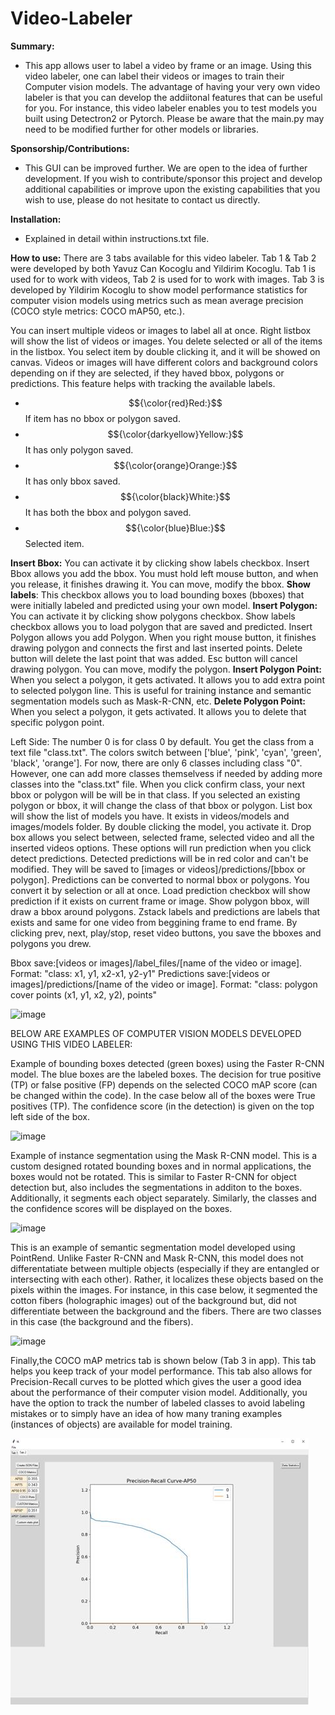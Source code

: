 # Video-Labeler

**Summary:**
- This app allows user to label a video by frame or an image. Using this video labeler, one can label their videos or images to train their Computer vision models. The advantage of having your very own video labeler is that you can develop the addiitonal features that can be useful for you. For instance, this video labeler enables you to test models you built using Detectron2 or Pytorch. Please be aware that the main.py may need to be modified further for other models or libraries. 

**Sponsorship/Contributions:**
- This GUI can be improved further. We are open to the idea of further development. If you wish to contribute/sponsor this project and develop additional capabilities or improve upon the existing capabilities that you wish to use, please do not hesitate to contact us directly.

**Installation:** 
- Explained in detail within instructions.txt file.

**How to use:**
There are 3 tabs available for this video labeler. Tab 1 & Tab 2 were developed by both Yavuz Can Kocoglu and Yildirim Kocoglu. Tab 1 is used for to work with videos, Tab 2 is used for to work with images. Tab 3 is developed by Yildirim Kocoglu to show model performance statistics for computer vision models using metrics such as mean average precision (COCO style metrics: COCO mAP50, etc.).

You can insert multiple videos or images to label all at once. Right listbox will show the list of videos or images. You delete selected or all of the items in the listbox. You select item by double clicking it, and it will be showed on canvas.
Videos or images will have different colors and background colors depending on if they are selected, if they haved bbox, polygons or predictions. This feature helps with tracking the available labels.
- $${\color{red}Red:}$$ If item has no bbox or polygon saved.
- $${\color{darkyellow}Yellow:}$$ It has only polygon saved.
- $${\color{orange}Orange:}$$ It has only bbox saved.
- $${\color{black}White:}$$ It has both the bbox and polygon saved.
- $${\color{blue}Blue:}$$ Selected item.

**Insert Bbox:** You can activate it by clicking show labels checkbox. Insert Bbox allows you add the bbox. You must hold left mouse button, and when you release, it finishes drawing it. You can move, modify the bbox. 
**Show labels**: This checkbox allows you to load bounding boxes (bboxes) that were initially labeled and predicted using your own model. 
**Insert Polygon:** You can activate it by clicking show polygons checkbox. Show labels checkbox allows you to load polygon that are saved and predicted. Insert Polygon allows you add Polygon. When you right mouse button, it finishes drawing polygon and connects the first and last inserted points. Delete button will delete the last point that was added. Esc button will cancel drawing polygon. You can move, modify the polygon.
**Insert Polygon Point:** When you select a polygon, it gets activated. It allows you to add extra point to selected polygon line. This is useful for training instance and semantic segmentation models such as Mask-R-CNN, etc.
**Delete Polygon Point:** When you select a polygon, it gets activated. It allows you to delete that specific polygon point.

Left Side: 
  The number 0 is for class 0 by default. You get the class from a text file "class.txt". The colors switch between ['blue', 'pink', 'cyan', 'green', 'black', 'orange']. For now, there are only 6 classes including class "0". However, one can add more classes themselvess if needed by adding more classes into the "class.txt" file.
  When you click confirm class, your next bbox or polygon will be will be in that class. If you selected an existing polygon or bbox, it will change the class of that bbox or polygon.
  List box will show the list of models you have. It exists in videos/models and images/models folder. By double clicking the model, you activate it. 
  Drop box allows you select between, selected frame, selected video and all the inserted videos options. These options will run prediction when you click detect predictions. Detected predictions will be in red color and can't be modified. They will be saved to [images or videos]/predictions/[bbox or polygon]. Predictions can be converted to normal bbox or polygons. You convert it by selection or all at once.
  Load prediction checkbox will show prediction if it exists on current frame or image.
  Show polygon bbox, will draw a bbox around polygons.
  Zstack labels and predictions are labels that exists and same for one video from beggining frame to end frame.
  By clicking prev, next, play/stop, reset video buttons, you save the bboxes and polygons you drew.

Bbox save:[videos or images]/label_files/[name of the video or image]. Format: "class: x1, y1, x2-x1, y2-y1"
Predictions save:[videos or images]/predictions/[name of the video or image]. Format: "class: polygon cover points (x1, y1, x2, y2), points"

![image](https://user-images.githubusercontent.com/33734353/229110744-3c81ad43-5030-4547-8103-004001259b60.png)


BELOW ARE EXAMPLES OF COMPUTER VISION MODELS DEVELOPED USING THIS VIDEO LABELER:

Example of bounding boxes detected (green boxes) using the Faster R-CNN model. The blue boxes are the labeled boxes. The decision for true positive (TP) or false positive (FP) depends on the selected COCO mAP score (can be changed within the code). In the case below all of the boxes were True positives (TP). The confidence score (in the detection) is given on the top left side of the box. 

![image](https://github.com/yavuzck132/Video-Labeler/blob/master/1691392097452.jpg)

Example of instance segmentation using the Mask R-CNN model. This is a custom designed rotated bounding boxes and in normal applications, the boxes would not be rotated. This is similar to Faster R-CNN for object detection but, also includes the segmentations in additon to the boxes. Additionally, it segments each object separately. Similarly, the classes and the confidence scores will be displayed on the boxes.

![image](https://github.com/yavuzck132/Video-Labeler/blob/master/1691390806339.jpg)

This is an example of semantic segmentation model developed using PointRend. Unlike Faster R-CNN and Mask R-CNN, this model does not differentatiate between multiple objects (especially if they are entangled or intersecting with each other). Rather, it localizes these objects based on the pixels within the images. For instance, in this case below, it segmented the cotton fibers (holographic images) out of the background but, did not differentiate between the background and the fibers. There are two classes in this case (the background and the fibers).

![image](https://github.com/yavuzck132/Video-Labeler/blob/master/1691392047415.jpg)

Finally,the COCO mAP metrics tab is shown below (Tab 3 in app). This tab helps you keep track of your model performance. This tab also allows for Precision-Recall curves to be plotted which gives the user a good idea about the performance of their computer vision model. Additionally, you have the option to track the number of labeled classes to avoid labeling mistakes or to simply have an idea of how many traning examples (instances of objects) are available for model training.

![image](https://github.com/drkocoglu/Video_Labeler/blob/main/1691448861925.jpg) 
